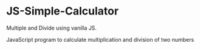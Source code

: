 # JS-Simple-Calculator
Multiple and Divide using vanilla JS.

JavaScript program to calculate multiplication and division of two numbers 
